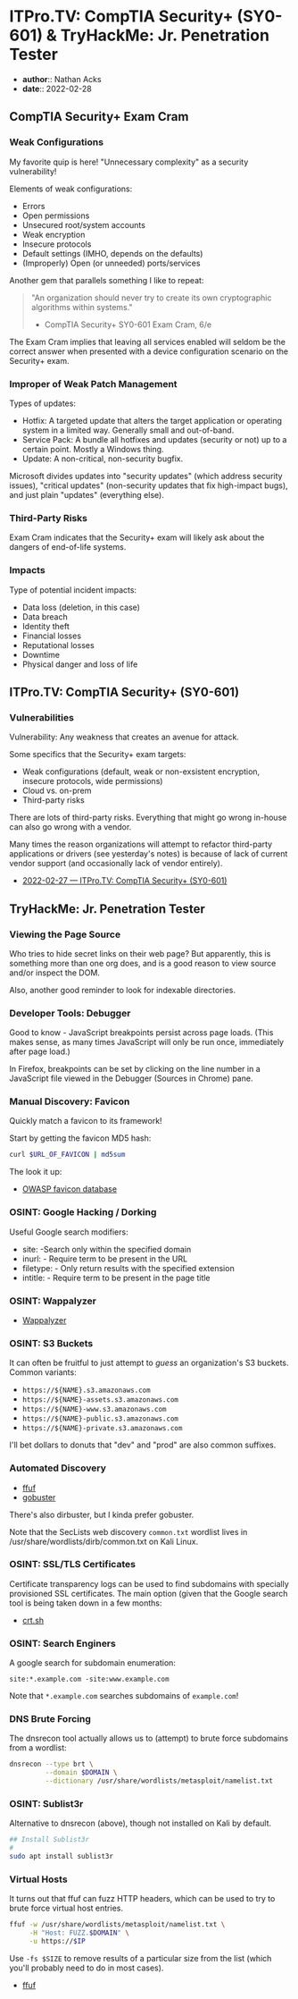 # ITPro.TV: CompTIA Security+ (SY0-601) & TryHackMe: Jr. Penetration Tester

* **author**:: Nathan Acks
* **date**:: 2022-02-28

## CompTIA Security+ Exam Cram

### Weak Configurations

My favorite quip is here! "Unnecessary complexity" as a security vulnerability!

Elements of weak configurations:

* Errors
* Open permissions
* Unsecured root/system accounts
* Weak encryption
* Insecure protocols
* Default settings (IMHO, depends on the defaults)
* (Improperly) Open (or unneeded) ports/services

Another gem that parallels something I like to repeat:

> "An organization should never try to create its own cryptographic algorithms within systems."
> 
> - CompTIA Security+ SY0-601 Exam Cram, 6/e

The Exam Cram implies that leaving all services enabled will seldom be the correct answer when presented with a device configuration scenario on the Security+ exam.

### Improper of Weak Patch Management

Types of updates:

* Hotfix: A targeted update that alters the target application or operating system in a limited way. Generally small and out-of-band.
* Service Pack: A bundle all hotfixes and updates (security or not) up to a certain point. Mostly a Windows thing.
* Update: A non-critical, non-security bugfix.

Microsoft divides updates into "security updates" (which address security issues), "critical updates" (non-security updates that fix high-impact bugs), and just plain "updates" (everything else).

### Third-Party Risks

Exam Cram indicates that the Security+ exam will likely ask about the dangers of end-of-life systems.

### Impacts

Type of potential incident impacts:

* Data loss (deletion, in this case)
* Data breach
* Identity theft
* Financial losses
* Reputational losses
* Downtime
* Physical danger and loss of life

## ITPro.TV: CompTIA Security+ (SY0-601)

### Vulnerabilities

Vulnerability: Any weakness that creates an avenue for attack.

Some specifics that the Security+ exam targets:

* Weak configurations (default, weak or non-exsistent encryption, insecure protocols, wide permissions)
* Cloud vs. on-prem
* Third-party risks

There are lots of third-party risks. Everything that might go wrong in-house can also go wrong with a vendor.

Many times the reason organizations will attempt to refactor third-party applications or drivers (see yesterday's notes) is because of lack of current vendor support (and occasionally lack of vendor entirely).

* [2022-02-27 — ITPro.TV: CompTIA Security+ (SY0-601)](2022-02-27-itprotv-comptia-security-plus.md)

## TryHackMe: Jr. Penetration Tester

### Viewing the Page Source

Who tries to hide secret links on their web page? But apparently, this is something more than one org does, and is a good reason to view source and/or inspect the DOM.

Also, another good reminder to look for indexable directories.

### Developer Tools: Debugger

Good to know - JavaScript breakpoints persist across page loads. (This makes sense, as many times JavaScript will only be run once, immediately after page load.)

In Firefox, breakpoints can be set by clicking on the line number in a JavaScript file viewed in the Debugger (Sources in Chrome) pane.

### Manual Discovery: Favicon

Quickly match a favicon to its framework!

Start by getting the favicon MD5 hash:

```bash
curl $URL_OF_FAVICON | md5sum
```

The look it up:

* [OWASP favicon database](https://wiki.owasp.org/index.php/OWASP_favicon_database)

### OSINT: Google Hacking / Dorking

Useful Google search modifiers:

* site: -Search only within the specified domain
* inurl: - Require term to be present in the URL
* filetype: - Only return results with the specified extension
* intitle: - Require term to be present in the page title

### OSINT: Wappalyzer

* [Wappalyzer](https://www.wappalyzer.com/)

### OSINT: S3 Buckets

It can often be fruitful to just attempt to *guess* an organization's S3 buckets. Common variants:

* `https://${NAME}.s3.amazonaws.com`
* `https://${NAME}-assets.s3.amazonaws.com`
* `https://${NAME}-www.s3.amazonaws.com`
* `https://${NAME}-public.s3.amazonaws.com`
* `https://${NAME}-private.s3.amazonaws.com`

I'll bet dollars to donuts that "dev" and "prod" are also common suffixes.

### Automated Discovery

* [ffuf](../notes/ffuf.md)
* [gobuster](../notes/gobuster.md)

There's also dirbuster, but I kinda prefer gobuster.

Note that the SecLists web discovery `common.txt` wordlist lives in /usr/share/wordlists/dirb/common.txt on Kali Linux.

### OSINT: SSL/TLS Certificates

Certificate transparency logs can be used to find subdomains with specially provisioned SSL certificates. The main option (given that the Google search tool is being taken down in a few months:

* [crt.sh](https://crt.sh/)

### OSINT: Search Enginers

A google search for subdomain enumeration:

```text
site:*.example.com -site:www.example.com
```

Note that `*.example.com` searches subdomains of `example.com`!

### DNS Brute Forcing

The dnsrecon tool actually allows us to (attempt) to brute force subdomains from a wordlist:

```bash
dnsrecon --type brt \
         --domain $DOMAIN \
         --dictionary /usr/share/wordlists/metasploit/namelist.txt
```

### OSINT: Sublist3r

Alternative to dnsrecon (above), though not installed on Kali by default.

```bash
## Install Sublist3r
#
sudo apt install sublist3r
```

### Virtual Hosts

It turns out that ffuf can fuzz HTTP headers, which can be used to try to brute force virtual host entries.

```bash
ffuf -w /usr/share/wordlists/metasploit/namelist.txt \
     -H "Host: FUZZ.$DOMAIN" \
     -u https://$IP
```

Use `-fs $SIZE` to remove results of a particular size from the list (which you'll probably need to do in most cases).

* [ffuf](../notes/ffuf.md)
